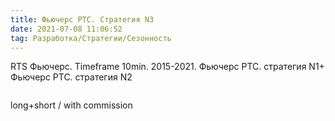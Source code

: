 ```yaml
---
title: Фьючерс РТС. Стратегия N3
date: 2021-07-08 11:06:52
tag: Разработка/Стратегии/Сезонность
---
```


RTS Фьючерс. Timeframe 10min. 2015-2021.
Фьючерс РТС. стратегия N1+ Фьючерс РТС. стратегия N2

<img src="https://raw.githubusercontent.com/Ragve-hub/scribble/gh-pages/images/seasonal3_ch.png" alt="">

long+short / with commission

<img src="https://raw.githubusercontent.com/Ragve-hub/scribble/gh-pages/images/seasonal3_p.png" alt="">

